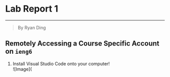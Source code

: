 # Lab Report 1
---
> By Ryan Ding  
## Remotely Accessing a Course Specific Account on `ieng6`  
1. Install Visual Studio Code onto your computer!  
![Image](
